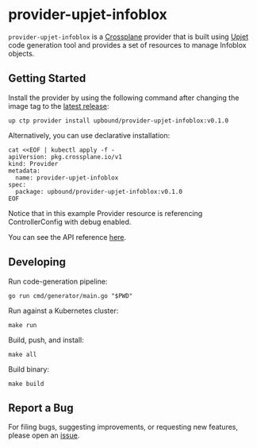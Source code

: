 # provider-upjet-infoblox

`provider-upjet-infoblox` is a [Crossplane](https://crossplane.io/) provider that
is built using [Upjet](https://github.com/crossplane/upjet) code
generation tool and provides a set of resources to manage Infoblox objects.

## Getting Started

Install the provider by using the following command after changing the image tag
to the [latest release](https://marketplace.upbound.io/providers/upbound/provider-upjet-infoblox):
```
up ctp provider install upbound/provider-upjet-infoblox:v0.1.0
```

Alternatively, you can use declarative installation:
```
cat <<EOF | kubectl apply -f -
apiVersion: pkg.crossplane.io/v1
kind: Provider
metadata:
  name: provider-upjet-infoblox
spec:
  package: upbound/provider-upjet-infoblox:v0.1.0
EOF
```

Notice that in this example Provider resource is referencing ControllerConfig with debug enabled.

You can see the API reference [here](https://doc.crds.dev/github.com/upbound/upjet-provider-template).

## Developing

Run code-generation pipeline:
```console
go run cmd/generator/main.go "$PWD"
```

Run against a Kubernetes cluster:

```console
make run
```

Build, push, and install:

```console
make all
```

Build binary:

```console
make build
```

## Report a Bug

For filing bugs, suggesting improvements, or requesting new features, please
open an [issue](https://github.com/upbound/upjet-provider-template/issues).
